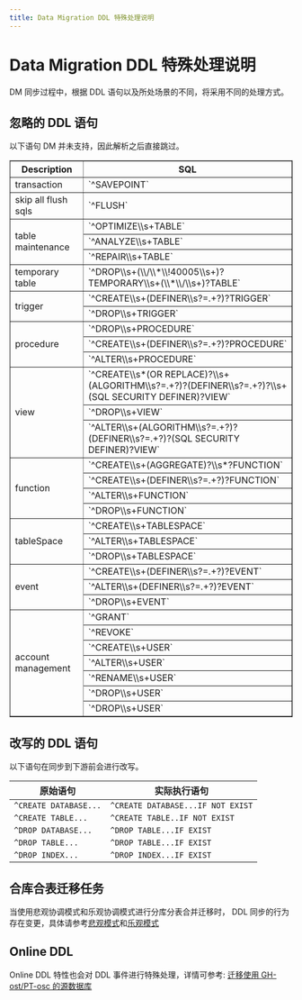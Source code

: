 ```yaml
---
title: Data Migration DDL 特殊处理说明
---
```


# Data Migration DDL 特殊处理说明

DM 同步过程中，根据 DDL 语句以及所处场景的不同，将采用不同的处理方式。

## 忽略的 DDL 语句

以下语句 DM 并未支持，因此解析之后直接跳过。

<table border="1">
    <tr>
        <th>Description</th>
        <th>SQL</th>
    </tr>
    <tr>
        <td>transaction</td>
        <td>`^SAVEPOINT`</td>
    </tr>
    <tr>
        <td>skip all flush sqls</td>
        <td>`^FLUSH`</td>
    </tr>
    <tr>
        <td rowspan="3">table maintenance</td>
        <td>`^OPTIMIZE\\s+TABLE`</td>
    </tr>
    <tr>
        <td>`^ANALYZE\\s+TABLE`</td>
    </tr>
    <tr>
        <td>`^REPAIR\\s+TABLE`</td>
    </tr>
    <tr>
        <td>temporary table</td>
        <td>`^DROP\\s+(\\/\\*\\!40005\\s+)?TEMPORARY\\s+(\\*\\/\\s+)?TABLE`</td>
    </tr>
    <tr>
        <td rowspan="2">trigger</td>
        <td>`^CREATE\\s+(DEFINER\\s?=.+?)?TRIGGER`</td>
    </tr>
    <tr>
        <td>`^DROP\\s+TRIGGER`</td>
    </tr>
    <tr>
        <td rowspan="3">procedure</td>
        <td>`^DROP\\s+PROCEDURE`</td>
    </tr>
    <tr>
        <td>`^CREATE\\s+(DEFINER\\s?=.+?)?PROCEDURE`</td>
    </tr>
    <tr>
        <td>`^ALTER\\s+PROCEDURE`</td>
    </tr>
    <tr>
        <td rowspan="3">view</td>
        <td>`^CREATE\\s*(OR REPLACE)?\\s+(ALGORITHM\\s?=.+?)?(DEFINER\\s?=.+?)?\\s+(SQL SECURITY DEFINER)?VIEW`</td>
    </tr>
    <tr>
        <td>`^DROP\\s+VIEW`</td>
    </tr>
    <tr>
        <td>`^ALTER\\s+(ALGORITHM\\s?=.+?)?(DEFINER\\s?=.+?)?(SQL SECURITY DEFINER)?VIEW`</td>
    </tr>
    <tr>
        <td rowspan="4">function</td>
        <td>`^CREATE\\s+(AGGREGATE)?\\s*?FUNCTION`</td>
    </tr>
    <tr>
        <td>`^CREATE\\s+(DEFINER\\s?=.+?)?FUNCTION`</td>
    </tr>
    <tr>
        <td>`^ALTER\\s+FUNCTION`</td>
    </tr>
    <tr>
        <td>`^DROP\\s+FUNCTION`</td>
    </tr>
    <tr>
        <td rowspan="3">tableSpace</td>
        <td>`^CREATE\\s+TABLESPACE`</td>
    </tr>
    <tr>
        <td>`^ALTER\\s+TABLESPACE`</td>
    </tr>
    <tr>
        <td>`^DROP\\s+TABLESPACE`</td>
    </tr>
    <tr>
        <td rowspan="3">event</td>
        <td>`^CREATE\\s+(DEFINER\\s?=.+?)?EVENT`</td>
    </tr>
    <tr>
        <td>`^ALTER\\s+(DEFINER\\s?=.+?)?EVENT`</td>
    </tr>
    <tr>
        <td>`^DROP\\s+EVENT`</td>
    </tr>
    <tr>
        <td rowspan="7">account management</td>
        <td>`^GRANT`</td>
    </tr>
    <tr>
        <td>`^REVOKE`</td>
    </tr>
    <tr>
        <td>`^CREATE\\s+USER`</td>
    </tr>
    <tr>
        <td>`^ALTER\\s+USER`</td>
    </tr>
    <tr>
        <td>`^RENAME\\s+USER`</td>
    </tr>
    <tr>
        <td>`^DROP\\s+USER`</td>
    </tr>
    <tr>
        <td>`^DROP\\s+USER`</td>
    </tr>
</table>

## 改写的 DDL 语句

以下语句在同步到下游前会进行改写。

|原始语句|实际执行语句|
|-|-|
|`^CREATE DATABASE...`|`^CREATE DATABASE...IF NOT EXIST`|
|`^CREATE TABLE...`|`^CREATE TABLE..IF NOT EXIST`|
|`^DROP DATABASE...`|`^DROP TABLE...IF EXIST`|
|`^DROP TABLE...`|`^DROP TABLE...IF EXIST`|
|`^DROP INDEX...`|`^DROP INDEX...IF EXIST`

## 合库合表迁移任务

当使用悲观协调模式和乐观协调模式进行分库分表合并迁移时， DDL 同步的行为存在变更，具体请参考[悲观模式](/dm/feature-shard-merge-pessimistic.md)和[乐观模式](/dm/feature-shard-merge-optimistic.md)

## Online DDL

Online DDL 特性也会对 DDL 事件进行特殊处理，详情可参考: [迁移使用 GH-ost/PT-osc 的源数据库](/dm/feature-online-ddl.md)
